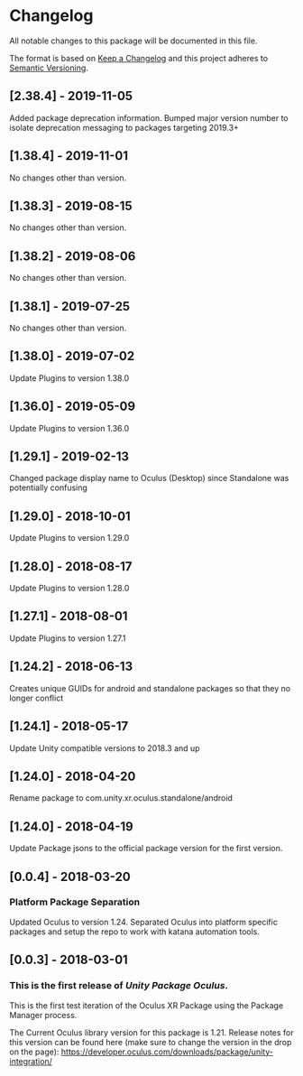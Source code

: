 # Changelog
All notable changes to this package will be documented in this file.

The format is based on [Keep a Changelog](http://keepachangelog.com/en/1.0.0/)
and this project adheres to [Semantic Versioning](http://semver.org/spec/v2.0.0.html).

## [2.38.4] - 2019-11-05

Added package deprecation information.
Bumped major version number to isolate deprecation messaging to packages targeting 2019.3+

## [1.38.4] - 2019-11-01

No changes other than version.

## [1.38.3] - 2019-08-15

No changes other than version.

## [1.38.2] - 2019-08-06

No changes other than version.

## [1.38.1] - 2019-07-25

No changes other than version.

## [1.38.0] - 2019-07-02

Update Plugins to version 1.38.0

## [1.36.0] - 2019-05-09

Update Plugins to version 1.36.0

## [1.29.1] - 2019-02-13

Changed package display name to Oculus (Desktop) since Standalone was potentially confusing

## [1.29.0] - 2018-10-01

Update Plugins to version 1.29.0

## [1.28.0] - 2018-08-17

Update Plugins to version 1.28.0

## [1.27.1] - 2018-08-01

Update Plugins to version 1.27.1

## [1.24.2] - 2018-06-13

Creates unique GUIDs for android and standalone packages so that they no longer conflict

## [1.24.1] - 2018-05-17

Update Unity compatible versions to 2018.3 and up

## [1.24.0] - 2018-04-20

Rename package to com.unity.xr.oculus.standalone/android

## [1.24.0] - 2018-04-19

Update Package jsons to the official package version for the first version.

## [0.0.4] - 2018-03-20

### Platform Package Separation

Updated Oculus to version 1.24.
Separated Oculus into platform specific packages and setup the repo to work with katana automation tools.

## [0.0.3] - 2018-03-01

### This is the first release of *Unity Package Oculus*.

This is the first test iteration of the Oculus XR Package using the Package Manager process.

The Current Oculus library version for this package is 1.21. Release notes for this version can be found here
(make sure to change the version in the drop on the page):
https://developer.oculus.com/downloads/package/unity-integration/
